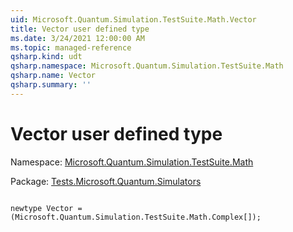 ```yaml
---
uid: Microsoft.Quantum.Simulation.TestSuite.Math.Vector
title: Vector user defined type
ms.date: 3/24/2021 12:00:00 AM
ms.topic: managed-reference
qsharp.kind: udt
qsharp.namespace: Microsoft.Quantum.Simulation.TestSuite.Math
qsharp.name: Vector
qsharp.summary: ''
---
```


# Vector user defined type

Namespace: [Microsoft.Quantum.Simulation.TestSuite.Math](xref:Microsoft.Quantum.Simulation.TestSuite.Math)

Package: [Tests.Microsoft.Quantum.Simulators](https://nuget.org/packages/Tests.Microsoft.Quantum.Simulators)




```qsharp

newtype Vector = (Microsoft.Quantum.Simulation.TestSuite.Math.Complex[]);
```

